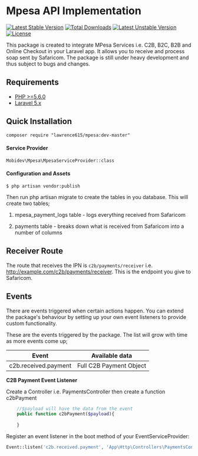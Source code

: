# Mpesa API Implementation

[![Latest Stable Version](https://poser.pugx.org/lawrence615/mpesa/v/stable)](https://packagist.org/packages/lawrence615/mpesa)
[![Total Downloads](https://poser.pugx.org/lawrence615/mpesa/downloads)](https://packagist.org/packages/lawrence615/mpesa)
[![Latest Unstable Version](https://poser.pugx.org/lawrence615/mpesa/v/unstable)](https://packagist.org/packages/lawrence615/mpesa)
[![License](https://poser.pugx.org/lawrence615/mpesa/license)](https://packagist.org/packages/lawrence615/mpesa)

This package is created to integrate MPesa Services i.e. C2B, B2C, B2B and Online Checkout in your Laravel app.
It allows you to receive and process soap sent by Safaricom. The package is still under heavy development and thus subject to bugs and changes.

## Requirements
- [PHP >=5.6.0](http://php.net/)
- [Laravel 5.x](https://github.com/laravel/framework)

## Quick Installation
`composer require "lawrence615/mpesa:dev-master"`

#### Service Provider
`Mobidev\Mpesa\MpesaServiceProvider::class`

#### Configuration and Assets
`$ php artisan vendor:publish`

Then run php artisan migrate to create the tables in you database. This will create two tables;

1. mpesa_payment_logs table - logs everything received from Safaricom

2. payments table - breaks down what is received from Safaricom into a number of columns


## Receiver Route
The route that receives the IPN is `c2b/payments/receiver` i.e. http://example.com/c2b/payments/receiver. This is the endpoint you give to Safaricom.

## Events
There are events triggered when certain actions happen. You can extend the package's behaviour by setting up your own event listeners to provide custom functionality.

These are the events triggered by the package. The list will grow with time as more events come up;

| Event                | Available data          |
|----------------------|-------------------------|
|c2b.received.payment  | Full C2B Payment Object


__C2B Payment Event Listener__

Create a Controller i.e. PaymentsController then create a function c2bPayment
```php
    //$payload will have the data from the event
    public function c2bPayment($payload){
       
    }
```

Register an event listener  in the boot method of your  EventServiceProvider:
```php
Event::listen('c2b.received.payment', 'App\Http\Controllers\PaymentsController@c2bPayment');
```

